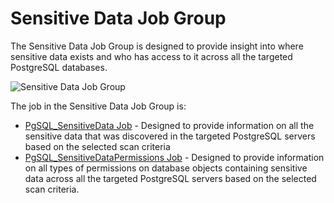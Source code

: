# Sensitive Data Job Group

The Sensitive Data Job Group is designed to provide insight into where sensitive data exists and who
has access to it across all the targeted PostgreSQL databases.

![Sensitive Data Job Group](/img/product_docs/accessanalyzer/11.6/accessanalyzer/solutions/databases/postgresql/sensitivedata/sensitivedatajobgroup.webp)

The job in the Sensitive Data Job Group is:

- [PgSQL_SensitiveData Job](/docs/accessanalyzer/11.6/solutions/databases/postgresql/sensitivedata/pgsql_sensitivedata.md) -
  Designed to provide information on all the sensitive data that was discovered in the targeted
  PostgreSQL servers based on the selected scan criteria
- [PgSQL_SensitiveDataPermissions Job](/docs/accessanalyzer/11.6/solutions/databases/postgresql/sensitivedata/pgsql_sensitivedatapermissions.md) -
  Designed to provide information on all types of permissions on database objects containing
  sensitive data across all the targeted PostgreSQL servers based on the selected scan criteria.
